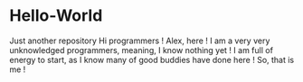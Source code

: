# Hello-World
Just another repository
Hi programmers !
Alex, here ! I am a very very unknowledged programmers, meaning, I know nothing yet ! I am full of energy to start, as I know many of good buddies have done here ! So, that is me !
